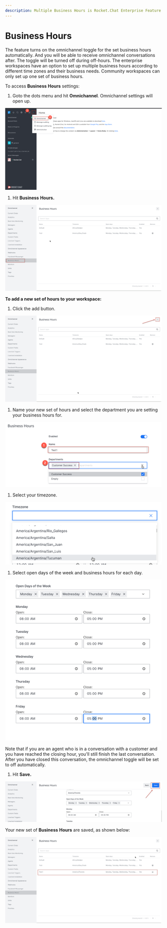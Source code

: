```yaml
---
description: Multiple Business Hours is Rocket.Chat Enterprise Feature
---
```


# Business Hours

The feature turns on the omnichannel toggle for the set business hours automatically. And you will be able to receive omnichannel conversations after. The toggle will be turned off during off-hours. The enterprise workspaces have an option to set up multiple business hours according to different time zones and their business needs. Community workspaces can only set up one set of business hours.

To access **Business** **Hours** settings:

1. Goto the dots menu and hit **Omnichannel**. Omnichannel settings will open up.

![](../../../.gitbook/assets/0%20%281%29.png)

1. Hit **Business** **Hours.**

![](../../../.gitbook/assets/1%20%281%29.png)

**To add a new set of hours to your workspace:**

1. Click the add button.

![](../../../.gitbook/assets/2%20%281%29.png)

1. Name your new set of hours and select the department you are setting your business hours for.

![](../../../.gitbook/assets/3%20%281%29.png)

1. Select your timezone.

![](../../../.gitbook/assets/4%20%281%29.png)

1. Select open days of the week and business hours for each day.

![](../../../.gitbook/assets/5%20%281%29.png)

Note that if you are an agent who is in a conversation with a customer and you have reached the closing hour, you'll still finish the last conversation. After you have closed this conversation, the omnichannel toggle will be set to off automatically.

1. Hit **Save.**

![](../../../.gitbook/assets/6%20%281%29.png)

Your new set of **Business** **Hours** are saved, as shown below:

![](../../../.gitbook/assets/7%20%281%29.png)

